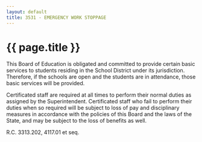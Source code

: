 ```yaml
---
layout: default
title: 3531 - EMERGENCY WORK STOPPAGE
---
```


{{ page.title }}
================

This Board of Education is obligated and committed to provide certain
basic services to students residing in the School District under its
jurisdiction. Therefore, if the schools are open and the students are in
attendance, those basic services will be provided.

Certificated staff are required at all times to perform their normal
duties as assigned by the Superintendent. Certificated staff who fail to
perform their duties when so required will be subject to loss of pay and
disciplinary measures in accordance with the policies of this Board and
the laws of the State, and may be subject to the loss of benefits as
well.

R.C. 3313.202, 4117.01 et seq.
